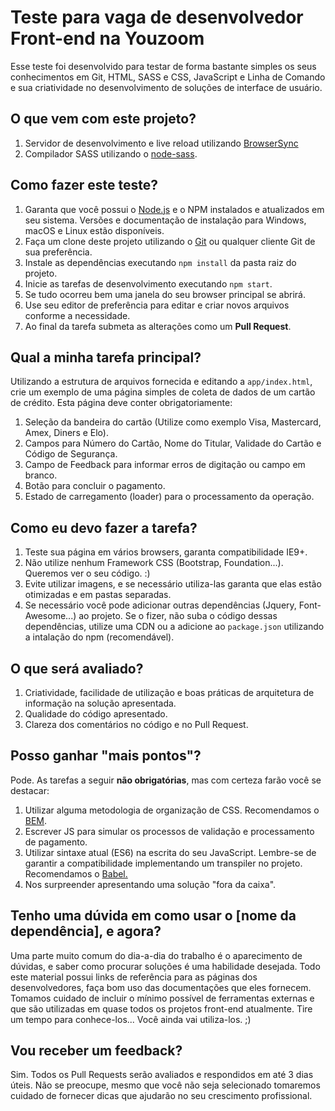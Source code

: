 # Teste para vaga de desenvolvedor Front-end na Youzoom
Esse teste foi desenvolvido para testar de forma bastante simples os seus conhecimentos em Git, HTML, SASS e CSS, JavaScript e Linha de Comando e sua criatividade no desenvolvimento de soluções de interface de usuário.

## O que vem com este projeto?
 1. Servidor de desenvolvimento e live reload utilizando [BrowserSync](https://www.browsersync.io/) 
 2. Compilador SASS utilizando o [node-sass](https://github.com/sass/node-sass).

## Como fazer este teste?
1. Garanta que você possui o [Node.js](Node.js) e o NPM instalados e atualizados em seu sistema. Versões e documentação de instalação para Windows, macOS e Linux estão disponíveis.
2. Faça um clone deste projeto utilizando o [Git](https://git-scm.com/) ou qualquer cliente Git de sua preferência.
3. Instale as dependências executando `npm install` da pasta raiz do projeto.
4. Inicie as tarefas de desenvolvimento executando `npm start`.
5. Se tudo ocorreu bem uma janela do seu browser principal se abrirá.
6. Use seu editor de preferência para editar e criar novos arquivos conforme a necessidade.
7. Ao final da tarefa submeta as alterações como um **Pull Request**.

## Qual a minha tarefa principal?
Utilizando a estrutura de arquivos fornecida e editando a `app/index.html`, crie um exemplo de uma página simples de coleta de dados de um cartão de crédito. Esta página deve conter obrigatoriamente:
 1. Seleção da bandeira do cartão (Utilize como exemplo Visa, Mastercard, Amex, Diners e Elo).
 2. Campos para Número do Cartão, Nome do Titular, Validade do Cartão e Código de Segurança.
 3. Campo de Feedback para informar erros de digitação ou campo em branco.
 4. Botão para concluir o pagamento.
 5. Estado de carregamento (loader) para o processamento da operação.

## Como eu devo fazer a tarefa?
 1. Teste sua página em vários browsers, garanta compatibilidade IE9+.
 2. Não utilize nenhum Framework CSS (Bootstrap, Foundation...). Queremos ver o seu código. :)
 3. Evite utilizar imagens, e se necessário utiliza-las garanta que elas estão otimizadas e em pastas separadas.
 4. Se necessário você pode adicionar outras dependências (Jquery, Font-Awesome...) ao projeto. Se o fizer, não suba o código dessas dependências, utilize uma CDN ou a adicione ao `package.json` utilizando a intalação do npm (recomendável).

## O que será avaliado?
 1. Criatividade, facilidade de utilização e boas práticas de arquitetura de informação na solução apresentada.
 2. Qualidade do código apresentado.
 3. Clareza dos comentários no código e no Pull Request.

## Posso ganhar "mais pontos"?
Pode. As tarefas a seguir **não obrigatórias**, mas com certeza farão você se destacar:
 1. Utilizar alguma metodologia de organização de CSS. Recomendamos o [BEM](http://getbem.com/introduction/).
 2. Escrever JS para simular os processos de validação e processamento de pagamento.
 3. Utilizar sintaxe atual (ES6) na escrita do seu JavaScript. Lembre-se de garantir a compatibilidade implementando um transpiler no projeto. Recomendamos o [Babel.](https://babeljs.io/)
 4. Nos surpreender apresentando uma solução "fora da caixa".

## Tenho uma dúvida em como usar o [nome da dependência], e agora?
Uma parte muito comum do dia-a-dia do trabalho é o aparecimento de dúvidas, e saber como procurar soluções é uma habilidade desejada. Todo este material possui links de referência para as páginas dos desenvolvedores, faça bom uso das documentações que eles fornecem. Tomamos cuidado de incluir o mínimo possível de ferramentas externas e que são utilizadas em quase todos os projetos front-end atualmente. Tire um tempo para conhece-los... Você ainda vai utiliza-los. ;)

## Vou receber um feedback?
Sim. Todos os Pull Requests serão avaliados e respondidos em até 3 dias úteis. Não se preocupe, mesmo que você não seja selecionado tomaremos cuidado de fornecer dicas que ajudarão no seu crescimento profissional.